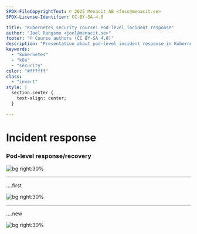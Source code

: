 ```yaml
---
SPDX-FileCopyrightText: © 2025 Menacit AB <foss@menacit.se>
SPDX-License-Identifier: CC-BY-SA-4.0

title: "Kubernetes security course: Pod-level incident response"
author: "Joel Rangsmo <joel@menacit.se>"
footer: "© Course authors (CC BY-SA 4.0)"
description: "Presentation about pod-level incident response in Kubernetes"
keywords:
  - "kubernetes"
  - "k8s"
  - "security"
color: "#ffffff"
class:
  - "invert"
style: |
  section.center {
    text-align: center;
  }

---
```

<!-- _footer: "%ATTRIBUTION_PREFIX% Pelle Sten (CC BY 2.0)" -->
# Incident response
### Pod-level response/recovery

![bg right:30%](images/rusty_silos.jpg)

<!--
-->

---
<!-- _footer: "%ATTRIBUTION_PREFIX% Pelle Sten (CC BY 2.0)" -->
....first

![bg right:30%](images/rusty_silos.jpg)

<!--
-->

---
<!-- _footer: "%ATTRIBUTION_PREFIX% " -->
....new

![bg right:30%](images/.jpg)

<!--
-->
